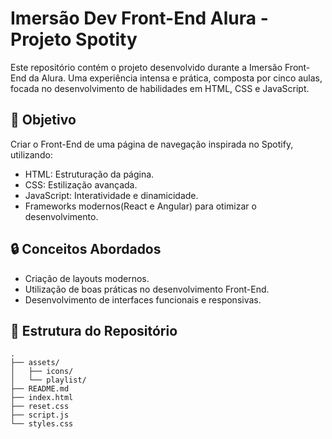 # Imersão Dev Front-End Alura - Projeto Spotity

Este repositório contém o projeto desenvolvido durante a Imersão Front-End da Alura. Uma experiência intensa e prática, composta por cinco aulas, focada no desenvolvimento de habilidades em HTML, CSS e JavaScript.

## 🚀 Objetivo
Criar o Front-End de uma página de navegação inspirada no Spotify, utilizando:
- HTML: Estruturação da página.
- CSS: Estilização avançada.
- JavaScript: Interatividade e dinamicidade.
- Frameworks modernos(React e Angular) para otimizar o desenvolvimento.

## 🔒 Conceitos Abordados
- Criação de layouts modernos.
- Utilização de boas práticas no desenvolvimento Front-End.
- Desenvolvimento de interfaces funcionais e responsivas.

## 📂 Estrutura do Repositório

```plaintext
.
├── assets/
│   ├── icons/ 
│   └── playlist/
├── README.md
├── index.html
├── reset.css
├── script.js
└── styles.css
